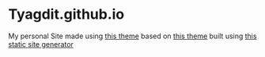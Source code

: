 # Tyagdit.github.io

My personal Site made using [this theme](https://github.com/Tyagdit/hugo-theme-console) based on [this theme](https://themes.gohugo.io/hugo-theme-console/) built using [this static site generator](https://gohugo.io/)
